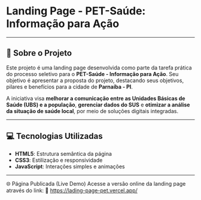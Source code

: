 # Landing Page - PET-Saúde: Informação para Ação
---

## 🧠 Sobre o Projeto

Este projeto é uma landing page desenvolvida como parte da tarefa prática do processo seletivo para o **PET-Saúde - Informação para Ação**. Seu objetivo é apresentar a proposta do projeto, destacando seus objetivos, pilares e benefícios para a cidade de **Parnaíba - PI**.

A iniciativa visa **melhorar a comunicação entre as Unidades Básicas de Saúde (UBS) e a população**, **gerenciar dados do SUS** e **otimizar a análise da situação de saúde local**, por meio de soluções digitais integradas.

---

## 💻 Tecnologias Utilizadas

- **HTML5**: Estrutura semântica da página  
- **CSS3**: Estilização e responsividade  
- **JavaScript**: Interações simples e animações

---

🌐 Página Publicada (Live Demo)
Acesse a versão online da landing page através do link:
🔗 https://lading-page-pet.vercel.app/
